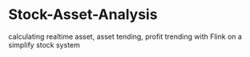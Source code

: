 # Stock-Asset-Analysis
calculating realtime asset, asset tending, profit trending with Flink on a simplify stock system
